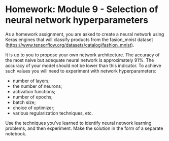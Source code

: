 # Homework: Module 9 - Selection of neural network hyperparameters

As a homework assignment, you are asked to create a neural network using Keras engines that will classify products from the fasion_mnist dataset (https://www.tensorflow.org/datasets/catalog/fashion_mnist).

It is up to you to propose your own network architecture. The accuracy of the most naive but adequate neural network is approximately 91%. The accuracy of your model should not be lower than this indicator. To achieve such values you will need to experiment with network hyperparameters:

* number of layers;
* the number of neurons;
* activation functions;
* number of epochs;
* batch size;
* choice of optimizer;
* various regularization techniques, etc.

Use the techniques you've learned to identify neural network learning problems, and then experiment.
Make the solution in the form of a separate notebook.
